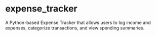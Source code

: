 # expense_tracker
A Python-based Expense Tracker that allows users to log income and expenses, categorize transactions, and view spending summaries.
